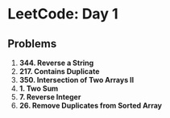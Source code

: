 # LeetCode: Day 1

## Problems

1. **344. Reverse a String**
2. **217. Contains Duplicate**
3. **350. Intersection of Two Arrays II**
4. **1. Two Sum**
5. **7. Reverse Integer**
6. **26. Remove Duplicates from Sorted Array**
